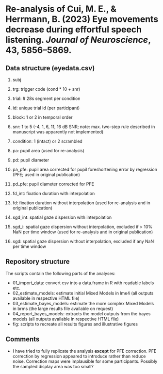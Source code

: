 # Re-analysis of Cui, M. E., & Herrmann, B. (2023) Eye movements decrease during effortful speech listening. *Journal of Neuroscience*, 43, 5856–5869.

## Data structure (eyedata.csv)
1. subj
2. trg: trigger code (cond * 10 + snr)
3. trial: # 28s segment per condition
4. id: unique trial id (per participant)
5. block: 1 or 2 in temporal order
6. snr: 1 to 5 (-4, 1, 6, 11, 16 dB SNR; note: max. two-step rule described in manuscript was apparently not implemented)
7. condition: 1 (intact) or 2 scrambled

8. pa: pupil area (used for re-analysis)
9. pd: pupil diameter
10. pa_pfe: pupil area corrected for pupil foreshortening error by regression (PFE; used in original publication)
11. pd_pfe: pupil diameter corrected for PFE

12. fd_int: fixation duration with interpolation
13. fd: fixation duration without interpolation (used for re-analysis and in original publication)

14. sgd_int: spatial gaze dispersion with interpolation
15. sgd_i: spatial gaze dispersion without interpolation, excluded if > 10% NaN per time window (used for re-analysis and in original publication)
16. sgd: spatial gaze dispersion without interpolation, excluded if any NaN per time window

## Repository structure
The scripts contain the following parts of the analyses: 
* 01_import_data: convert csv into a data.frame in R with readable labels etc.
* 02_estimate_models: estimate initial Mixed Models in lme4 (all outputs available in respective HTML file)
* 03_estimate_bayes_models: estimate the more complex Mixed Models in brms (the large results file available on request)
* 04_report_bayes_models: extracts the model outputs from the bayes models (all outputs available in respective HTML file)
* fig: scripts to recreate all results figures and illustrative figures

## Comments
* I have tried to fully replicate the analysis **except** for PFE correction. PFE correction by regression appeared to introduce rather than reduce noise. Correction maps were implausible for some participants. Possibly the sampled display area was too small?
